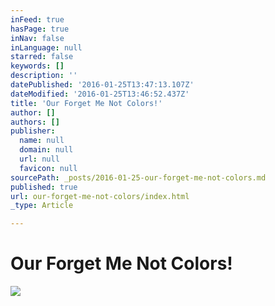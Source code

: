 ```yaml
---
inFeed: true
hasPage: true
inNav: false
inLanguage: null
starred: false
keywords: []
description: ''
datePublished: '2016-01-25T13:47:13.107Z'
dateModified: '2016-01-25T13:46:52.437Z'
title: 'Our Forget Me Not Colors!'
author: []
authors: []
publisher:
  name: null
  domain: null
  url: null
  favicon: null
sourcePath: _posts/2016-01-25-our-forget-me-not-colors.md
published: true
url: our-forget-me-not-colors/index.html
_type: Article

---
```

# Our Forget Me Not Colors!
![](https://the-grid-user-content.s3-us-west-2.amazonaws.com/ef983756-4651-499c-8faa-37b88d2f55a4.jpg)